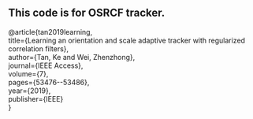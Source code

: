 ## This code is for OSRCF tracker.
@article{tan2019learning,  
  title={Learning an orientation and scale adaptive tracker with regularized correlation filters},  
  author={Tan, Ke and Wei, Zhenzhong},  
  journal={IEEE Access},  
  volume={7},  
  pages={53476--53486},  
  year={2019},  
  publisher={IEEE}  
}  
